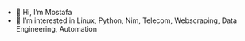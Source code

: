 - 👋 Hi, I’m Mostafa
- 👀 I’m interested in Linux, Python, Nim, Telecom, Webscraping, Data Engineering, Automation 

<!---
hesariam/hesariam is a ✨ special ✨ repository because its `README.md` (this file) appears on your GitHub profile.
You can click the Preview link to take a look at your changes.
--->
